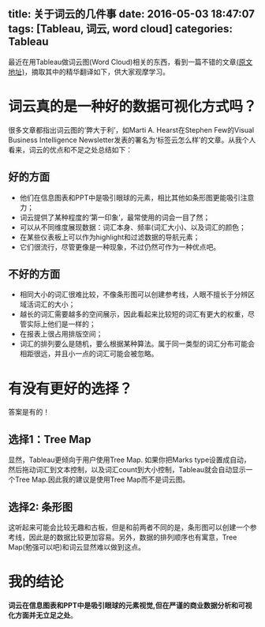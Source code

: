 title: 关于词云的几件事
date: 2016-05-03 18:47:07
tags: [Tableau, 词云, word cloud]
categories: Tableau
---

最近在用Tableau做词云图(Word Cloud)相关的东西，看到一篇不错的文章[(原文地址)](http://www.clearlyandsimply.com/clearly_and_simply/2015/03/word-clouds-with-tableau.html)，摘取其中的精华翻译如下，供大家观摩学习。


# 词云真的是一种好的数据可视化方式吗？
很多文章都指出词云图的‘弊大于利’，如Marti A. Hearst在Stephen Few的Visual Business Intelligence Newsletter发表的署名为‘标签云怎么样’的文章。从我个人看来，词云的优点和不足之处总结如下：
## 好的方面

* 他们在信息图表和PPT中是吸引眼球的元素，相比其他如条形图更能吸引注意力；
* 词云提供了某种程度的‘第一印象’，最常使用的词会一目了然；
* 可以从不同维度展现数据：词汇本身、频率(词汇大小)、以及词汇的颜色；
* 在某些仪表板上可以作为highlight和过滤数据的导航元素；
* 它们很流行，尽管更像是一种现象，不过仍然可作为一种优点吧。

## 不好的方面

* 相同大小的词汇很难比较，不像条形图可以创建参考线，人眼不擅长于分辨区域活词汇的大小；
* 越长的词汇需要越多的空间展示，因此看起来比较短的词汇有更大的权重，尽管实际上他们是一样的；
* 在报表上很占用排版空间；
* 词汇的排列要么是随机，要么根据某种算法。属于同一类型的词汇分布可能会相距很远，并且小一点的词汇可能会被忽略。

# 有没有更好的选择？
答案是有的！
## 选择1：Tree Map
显然，Tableau更倾向于用户使用Tree Map. 如果你把Marks type设置成自动，然后拖动词汇到文本控制，以及词汇count到大小控制，Tableau就会自动显示一个Tree Map.因此我的建议是使用Tree Map而不是词云图。

## 选择2: 条形图
这听起来可能会比较无趣和古板，但是和前两者不同的是，条形图可以创建一个参考线，因此是的数据比较更加容易。另外，数据的排列顺序也有寓意，Tree Map(勉强可以吧)和词云显然难以做到这点。
# 我的结论
**词云在信息图表和PPT中是吸引眼球的元素视觉,但在严谨的商业数据分析和可视化方面并无立足之处**。




